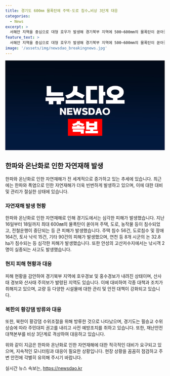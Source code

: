 ```yaml
---
title: 경기도 600㎜ 물폭탄에 주택·도로 침수…비상 3단계 대응
categories:
  - News
excerpt: >
  서해안 지역을 중심으로 대형 호우가 발생해 경기북부 지역에 500~600mm의 물폭탄이 쏟아졌다. 주택 56건, 도로 164건 등 8개 시군에 피해가 발생했으며, 안성에서는 낚시객 2명이 실종되는 사고도 발생했다. 도로와 하천 등 10개 교량에 홍수 주의보가 발령된 상황이며, 경기북부 지역에 3단계 비상 대응이 요청되었다. 지속적인 비로 인해 더 많은 피해가 우려되고 있으며, 시민들은 주의를 기울여야 할 것으로 보인다.
feature_text: >
  서해안 지역을 중심으로 대형 호우가 발생해 경기북부 지역에 500~600mm의 물폭탄이 쏟아졌다. 주택 56건, 도로 164건 등 8개 시군에 피해가 발생했으며, 안성에서는 낚시객 2명이 실종되는 사고도 발생했다. 도로와 하천 등 10개 교량에 홍수 주의보가 발령된 상황이며, 경기북부 지역에 3단계 비상 대응이 요청되었다. 지속적인 비로 인해 더 많은 피해가 우려되고 있으며, 시민들은 주의를 기울여야 할 것으로 보인다.
image: '/assets/img/newsdao_breakingnews.jpg'
---
```


<p><img src="/assets/img/newsdao_breakingnews.jpg" alt="ontimetimes 속보" /></p>

<h2 data-ke-size="size26">한파와 온난화로 인한 자연재해 발생</h2>

<p>한파와 온난화로 인한 자연재해가 전 세계적으로 증가하고 있는 추세에 있습니다. 최근에는 한파와 폭염으로 인한 자연재해가 더욱 빈번하게 발생하고 있으며, 이에 대한 대비 및 관리가 절실한 상태에 있습니다.</p>

<h3>자연재해 발생 현황</h3>

<p>한파와 온난화로 인한 자연재해로 인해 경기도에서는 심각한 피해가 발생했습니다. 지난 16일부터 18일까지 최대 600㎜의 물폭탄이 쏟아져 주택, 도로, 농작물 등이 침수되었고, 전철운행이 중단되는 등 큰 피해가 발생했습니다. 주택 침수 56건, 도로침수 및 장애 164건, 토사 낙석 15건, 기타 90건의 피해가 발생했으며, 연천 등 8개 시군의 논 32.8㏊가 침수되는 등 심각한 피해가 발생했습니다. 또한 안성의 고산저수지에서는 낚시객 2명이 실종되는 사고도 발생했습니다.</p>

<h3>현지 피해 현황과 대응</h3>

<p>피해 현황을 감안하여 경기북부 지역에 호우경보 및 홍수경보가 내려진 상태이며, 산사태 경보와 산사태 주의보가 발령된 지역도 있습니다. 이에 대비하여 각종 대책과 조치가 취해지고 있으며, 교량 등 다양한 시설물에 대한 관리 및 안전 대책이 강화되고 있습니다.</p>

<h3>북한의 황강댐 방류와 대응</h3>

<p>또한, 북한이 황강댐 수위조절을 위해 방류한 것으로 나타났으며, 경기도는 필승교 수위 상승에 따라 주민대피 권고를 내리고 사전 예방조치를 취하고 있습니다. 또한, 재난안전대책본부를 비상 3단계로 격상하여 대응하고 있습니다.</p>

<p>위와 같이 지금은 한파와 온난화로 인한 자연재해에 대한 적극적인 대비가 요구되고 있으며, 지속적인 모니터링과 대응이 필요한 상황입니다. 현장 상황을 꼼꼼히 점검하고 주변 안전에 각별히 유의해 주시기 바랍니다.</p>
실시간 뉴스 속보는, <a href="https://newsdao.kr" rel="dofollow">https://newsdao.kr</a>


